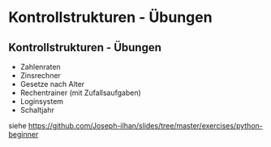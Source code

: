 # Kontrollstrukturen - Übungen

## Kontrollstrukturen - Übungen

- Zahlenraten
- Zinsrechner
- Gesetze nach Alter
- Rechentrainer (mit Zufallsaufgaben)
- Loginsystem
- Schaltjahr

siehe <https://github.com/Joseph-ilhan/slides/tree/master/exercises/python-beginner>
